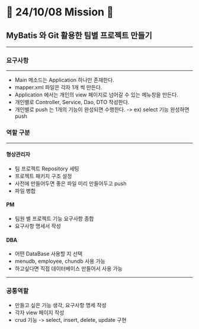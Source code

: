 # 💢 24/10/08 Mission 💢

## MyBatis 와 Git 활용한 팀별 프로젝트 만들기
---

### 요구사항
---
* Main 메소드는 Application 하나만 존재한다.
* mapper.xml 파일은 각자 1개 씩 만든다.
* Application 에서는 개인의 view 페이지로 넘어갈 수 있는 메뉴창을 만든다.
* 개인별로 Controller, Service, Dao, DTO 작성한다.
* 개인별로 push 는 1개의 기능이 완성되면 수행한다. -> ex) select 기능 완성하면 push 

### 역할 구분
---
#### 형상관리자
* 팀 프로젝트 Repository 세팅
* 프로젝트 패키지 구조 설정
* 사전에 만들어두면 좋은 파일 미리 만들어두고 push
* 파일 병합

#### PM
* 팀원 별 프로젝트 기능 요구사항 종합
* 요구사항 명세서 작성

#### DBA
* 어떤 DataBase 사용할 지 선택
* menudb, employee, chundb 사용 가능
* 하고싶다면 직접 데이터베이스 만들어서 사용 가능
---

### 공통역할
* 만들고 싶은 기능 생각, 요구사항 명세 작성
* 각자 view 페이지 작성
* crud 기능 -> select, insert, delete, update 구현
